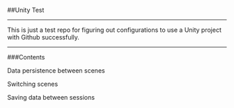 ##Unity Test

---

This is just a test repo for figuring out configurations to use a Unity project with Github successfully.

---

###Contents

   Data persistence between scenes
   
   Switching scenes
   
   Saving data between sessions